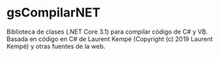# gsCompilarNET
Biblioteca de clases (.NET Core 3.1) para compilar código de C# y VB. Basada en código en C# de Laurent Kempé (Copyright (c) 2019 Laurent Kempé) y otras fuentes de la web.
